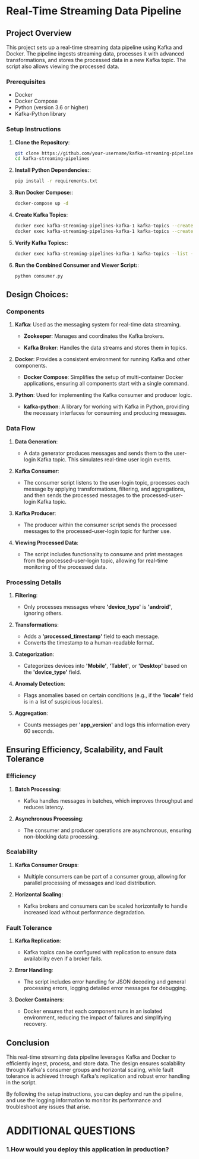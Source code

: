 # Real-Time Streaming Data Pipeline

## Project Overview

This project sets up a real-time streaming data pipeline using Kafka and Docker. The pipeline ingests streaming data, processes it with advanced transformations, and stores the processed data in a new Kafka topic. The script also allows viewing the processed data.

### Prerequisites

- Docker
- Docker Compose
- Python (version 3.6 or higher)
- Kafka-Python library

### Setup Instructions

1. **Clone the Repository**:

   ```bash
   git clone https://github.com/your-username/kafka-streaming-pipelines.git
   cd kafka-streaming-pipelines

2. **Install Python Dependencies:**:

   ```bash
   pip install -r requirements.txt

3. **Run Docker Compose:**:

   ```bash
   docker-compose up -d

4. **Create Kafka Topics**:

     ```bash
   docker exec kafka-streaming-pipelines-kafka-1 kafka-topics --create --topic user-login --bootstrap-server localhost:29092 --replication-factor 1 --partitions 1
   docker exec kafka-streaming-pipelines-kafka-1 kafka-topics --create --topic processed-user-login --bootstrap-server localhost:29092 --replication-factor 1 --partitions 1

5. **Verify Kafka Topics:**:

    ```bash
   docker exec kafka-streaming-pipelines-kafka-1 kafka-topics --list --bootstrap-server localhost:29092

6. **Run the Combined Consumer and Viewer Script:**:

   ```bash
   python consumer.py

## Design Choices:

### Components

1. **Kafka**: Used as the messaging system for real-time data streaming.

      * **Zookeeper**: Manages and coordinates the Kafka brokers.

      * **Kafka Broker**: Handles the data streams and stores them in topics.

2. **Docker**: Provides a consistent environment for running Kafka and other components.
   
      * **Docker Compose**: Simplifies the setup of multi-container Docker applications, ensuring all components start with a single command.

3. **Python**: Used for implementing the Kafka consumer and producer logic.

      * **kafka-python**: A library for working with Kafka in Python, providing the necessary interfaces for consuming and producing messages.


### Data Flow

1. **Data Generation**:

      * A data generator produces messages and sends them to the user-login Kafka topic. This simulates real-time user login events.

2. **Kafka Consumer**:

      * The consumer script listens to the user-login topic, processes each message by applying transformations, filtering, and aggregations, and then sends the processed messages to the processed-user-login Kafka topic.

3. **Kafka Producer**:

      * The producer within the consumer script sends the processed messages to the processed-user-login topic for further use.

4. **Viewing Processed Data**:

      * The script includes functionality to consume and print messages from the processed-user-login topic, allowing for real-time monitoring of the processed data.



### Processing Details

1. **Filtering**:

      * Only processes messages where **'device_type'** is **'android'**, ignoring others.

2. **Transformations**:

      * Adds a **'processed_timestamp'** field to each message.
      * Converts the timestamp to a human-readable format.

3. **Categorization**:

      * Categorizes devices into **'Mobile'**, **'Tablet'**, or **'Desktop'** based on the **'device_type'** field.


4. **Anomaly Detection**:

      * Flags anomalies based on certain conditions (e.g., if the **'locale'** field is in a list of suspicious locales).


5. **Aggregation**:

      * Counts messages per **'app_version'** and logs this information every 60 seconds.


## Ensuring Efficiency, Scalability, and Fault Tolerance


### Efficiency

1. **Batch Processing**:

      * Kafka handles messages in batches, which improves throughput and reduces latency.

2. **Asynchronous Processing**:

      * The consumer and producer operations are asynchronous, ensuring non-blocking data processing.

### Scalability

1. **Kafka Consumer Groups**:

      * Multiple consumers can be part of a consumer group, allowing for parallel processing of messages and load distribution.

2. **Horizontal Scaling**:

      * Kafka brokers and consumers can be scaled horizontally to handle increased load without performance degradation.


### Fault Tolerance

1. **Kafka Replication**:

      * Kafka topics can be configured with replication to ensure data availability even if a broker fails.

2. **Error Handling**:

      * The script includes error handling for JSON decoding and general processing errors, logging detailed error messages for debugging.

3. **Docker Containers**:

      * Docker ensures that each component runs in an isolated environment, reducing the impact of failures and simplifying recovery.


## Conclusion

This real-time streaming data pipeline leverages Kafka and Docker to efficiently ingest, process, and store data. The design ensures scalability through Kafka's consumer groups and horizontal scaling, while fault tolerance is achieved through Kafka's replication and robust error handling in the script.

By following the setup instructions, you can deploy and run the pipeline, and use the logging information to monitor its performance and troubleshoot any issues that arise.




# ADDITIONAL QUESTIONS

### 1.How would you deploy this application in production?

